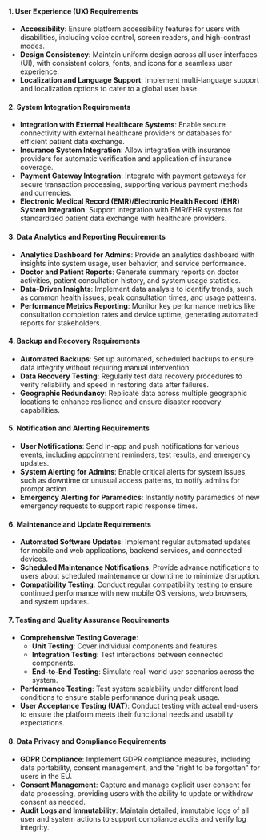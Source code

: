 #### **1. User Experience (UX) Requirements**

- **Accessibility**: Ensure platform accessibility features for users with disabilities, including voice control, screen readers, and high-contrast modes.
- **Design Consistency**: Maintain uniform design across all user interfaces (UI), with consistent colors, fonts, and icons for a seamless user experience.
- **Localization and Language Support**: Implement multi-language support and localization options to cater to a global user base.

#### **2. System Integration Requirements**

- **Integration with External Healthcare Systems**: Enable secure connectivity with external healthcare providers or databases for efficient patient data exchange.
- **Insurance System Integration**: Allow integration with insurance providers for automatic verification and application of insurance coverage.
- **Payment Gateway Integration**: Integrate with payment gateways for secure transaction processing, supporting various payment methods and currencies.
- **Electronic Medical Record (EMR)/Electronic Health Record (EHR) System Integration**: Support integration with EMR/EHR systems for standardized patient data exchange with healthcare providers.

#### **3. Data Analytics and Reporting Requirements**

- **Analytics Dashboard for Admins**: Provide an analytics dashboard with insights into system usage, user behavior, and service performance.
- **Doctor and Patient Reports**: Generate summary reports on doctor activities, patient consultation history, and system usage statistics.
- **Data-Driven Insights**: Implement data analysis to identify trends, such as common health issues, peak consultation times, and usage patterns.
- **Performance Metrics Reporting**: Monitor key performance metrics like consultation completion rates and device uptime, generating automated reports for stakeholders.

#### **4. Backup and Recovery Requirements**

- **Automated Backups**: Set up automated, scheduled backups to ensure data integrity without requiring manual intervention.
- **Data Recovery Testing**: Regularly test data recovery procedures to verify reliability and speed in restoring data after failures.
- **Geographic Redundancy**: Replicate data across multiple geographic locations to enhance resilience and ensure disaster recovery capabilities.

#### **5. Notification and Alerting Requirements**

- **User Notifications**: Send in-app and push notifications for various events, including appointment reminders, test results, and emergency updates.
- **System Alerting for Admins**: Enable critical alerts for system issues, such as downtime or unusual access patterns, to notify admins for prompt action.
- **Emergency Alerting for Paramedics**: Instantly notify paramedics of new emergency requests to support rapid response times.

#### **6. Maintenance and Update Requirements**

- **Automated Software Updates**: Implement regular automated updates for mobile and web applications, backend services, and connected devices.
- **Scheduled Maintenance Notifications**: Provide advance notifications to users about scheduled maintenance or downtime to minimize disruption.
- **Compatibility Testing**: Conduct regular compatibility testing to ensure continued performance with new mobile OS versions, web browsers, and system updates.

#### **7. Testing and Quality Assurance Requirements**

- **Comprehensive Testing Coverage**:
    - **Unit Testing**: Cover individual components and features.
    - **Integration Testing**: Test interactions between connected components.
    - **End-to-End Testing**: Simulate real-world user scenarios across the system.
- **Performance Testing**: Test system scalability under different load conditions to ensure stable performance during peak usage.
- **User Acceptance Testing (UAT)**: Conduct testing with actual end-users to ensure the platform meets their functional needs and usability expectations.

#### **8. Data Privacy and Compliance Requirements**

- **GDPR Compliance**: Implement GDPR compliance measures, including data portability, consent management, and the "right to be forgotten" for users in the EU.
- **Consent Management**: Capture and manage explicit user consent for data processing, providing users with the ability to update or withdraw consent as needed.
- **Audit Logs and Immutability**: Maintain detailed, immutable logs of all user and system actions to support compliance audits and verify log integrity.
